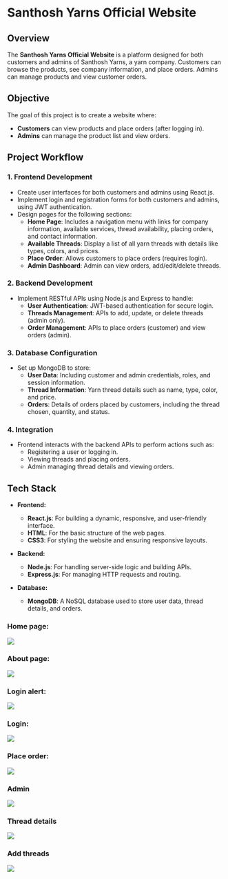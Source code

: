 # Santhosh Yarns Official Website

## Overview

The **Santhosh Yarns Official Website** is a platform designed for both customers and admins of Santhosh Yarns, a yarn company. Customers can browse the products, see company information, and place orders. Admins can manage products and view customer orders.

## Objective

The goal of this project is to create a website where:
- **Customers** can view products and place orders (after logging in).
- **Admins** can manage the product list and view orders.


## Project Workflow

### 1. **Frontend Development**
   - Create user interfaces for both customers and admins using React.js.
   - Implement login and registration forms for both customers and admins, using JWT authentication.
   - Design pages for the following sections:
     - **Home Page**: Includes a navigation menu with links for company information, available services, thread availability, placing orders, and contact information.
     - **Available Threads**: Display a list of all yarn threads with details like types, colors, and prices.
     - **Place Order**: Allows customers to place orders (requires login).
     - **Admin Dashboard**: Admin can view orders, add/edit/delete threads.

### 2. **Backend Development**
   - Implement RESTful APIs using Node.js and Express to handle:
     - **User Authentication**: JWT-based authentication for secure login.
     - **Threads Management**: APIs to add, update, or delete threads (admin only).
     - **Order Management**: APIs to place orders (customer) and view orders (admin).

### 3. **Database Configuration**
   - Set up MongoDB to store:
     - **User Data**: Including customer and admin credentials, roles, and session information.
     - **Thread Information**: Yarn thread details such as name, type, color, and price.
     - **Orders**: Details of orders placed by customers, including the thread chosen, quantity, and status.

### 4. **Integration**
   - Frontend interacts with the backend APIs to perform actions such as:
     - Registering a user or logging in.
     - Viewing threads and placing orders.
     - Admin managing thread details and viewing orders.

## Tech Stack

- **Frontend:**
  - **React.js**: For building a dynamic, responsive, and user-friendly interface.
  - **HTML**: For the basic structure of the web pages.
  - **CSS3**: For styling the website and ensuring responsive layouts.

- **Backend:**
  - **Node.js**: For handling server-side logic and building APIs.
  - **Express.js**: For managing HTTP requests and routing.

- **Database:**
  - **MongoDB**: A NoSQL database used to store user data, thread details, and orders.
### Home page:
<img src="./image/1.png">

### About page:
<img src="./image/2.png">

### Login alert:
<img src="./image/3.png">

### Login:
<img src="./image/4.png">

### Place order:
<img src="./image/5.png">

### Admin 
<img src="./image/6.png">

### Thread details
<img src="./image/7.png">

### Add threads
<img src="./image/8.png">